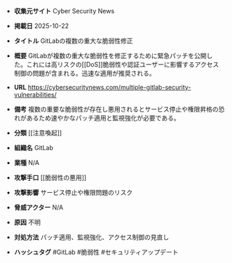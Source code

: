 - **収集元サイト**
Cyber Security News

- **掲載日**
2025-10-22

- **タイトル**
GitLabの複数の重大な脆弱性修正

- **概要**
GitLabが複数の重大な脆弱性を修正するために緊急パッチを公開した。これには高リスクの[[DoS]]脆弱性や認証ユーザーに影響するアクセス制御の問題が含まれる。迅速な適用が推奨される。

- **URL**
https://cybersecuritynews.com/multiple-gitlab-security-vulnerabilities/

- **備考**
複数の重要な脆弱性が存在し悪用されるとサービス停止や権限昇格の恐れがあるため速やかなパッチ適用と監視強化が必要である。

- **分類**
[[注意喚起]]

- **組織名**
GitLab

- **業種**
N/A

- **攻撃手口**
[[脆弱性の悪用]]

- **攻撃影響**
サービス停止や権限問題のリスク

- **脅威アクター**
N/A

- **原因**
不明

- **対処方法**
パッチ適用、監視強化、アクセス制御の見直し

- **ハッシュタグ**
#GitLab #脆弱性 #セキュリティアップデート

